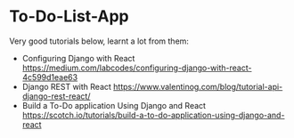 # To-Do-List-App

Very good tutorials below, learnt a lot from them:
* Configuring Django with React https://medium.com/labcodes/configuring-django-with-react-4c599d1eae63
* Django REST with React https://www.valentinog.com/blog/tutorial-api-django-rest-react/
* Build a To-Do application Using Django and React https://scotch.io/tutorials/build-a-to-do-application-using-django-and-react
